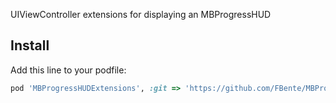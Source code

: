 UIViewController extensions for displaying an MBProgressHUD

## Install
Add this line to your podfile:
```ruby
pod 'MBProgressHUDExtensions', :git => 'https://github.com/FBente/MBProgressHUDExtensions.git'
```
